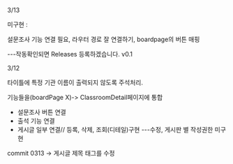 3/13

미구현 : 

설문조사 기능 연결 필요, 라우터 경로 잘 연결하기, boardpage의 버튼 매핑 

---작동확인되면 Releases 등록하겠습니다. v0.1

3/12

타이틀에 특정 기관 이름이 출력되지 않도록 주석처리.

기능들을(boardPage X)-> ClassroomDetail페이지에 통합

- 설문조사 버튼 연결
- 출석 기능 연결
- 게시글 일부 연결// 등록, 삭제, 조회(디테일)구현 ---수정, 게시판 별 작성권한 미구현
  
commit 0313 -> 게시글 제목 태그를 수정
